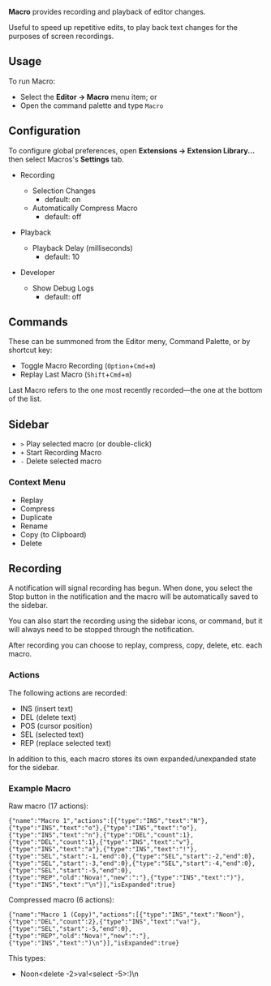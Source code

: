 **Macro** provides recording and playback of editor changes.

Useful to speed up repetitive edits, to play back text changes for the purposes of screen recordings.

## Usage

To run Macro:

- Select the **Editor → Macro** menu item; or
- Open the command palette and type `Macro`


## Configuration

To configure global preferences, open **Extensions → Extension Library...** then select Macros's **Settings** tab.

- Recording
  - Selection Changes
    - default: on
  - Automatically Compress Macro
    - default: off

- Playback
  - Playback Delay (milliseconds)
    - default: 10

- Developer
  - Show Debug Logs
    - default: off

## Commands

These can be summoned from the Editor meny, Command Palette, or by shortcut key:

- Toggle Macro Recording (`Option`+`Cmd`+`m`)
- Replay Last Macro (`Shift`+`Cmd`+`m`)

Last Macro refers to the one most recently recorded—the one at the bottom of the list.


## Sidebar

- `>` Play selected macro (or double-click)
- `+` Start Recording Macro
- `-` Delete selected macro

### Context Menu

- Replay
- Compress
- Duplicate
- Rename
- Copy (to Clipboard)
- Delete


## Recording

A notification will signal recording has begun. When done, you select the Stop button in the notification and the macro will be automatically saved to the sidebar.

You can also start the recording using the sidebar icons, or command, but it will always need to be stopped through the notification.

After recording you can choose to replay, compress, copy, delete, etc. each macro.

### Actions

The following actions are recorded:

- INS (insert text)
- DEL (delete text)
- POS (cursor position)
- SEL (selected text)
- REP (replace selected text)

In addition to this, each macro stores its own expanded/unexpanded state for the sidebar.

### Example Macro

Raw macro (17 actions):
```
{"name":"Macro 1","actions":[{"type":"INS","text":"N"},{"type":"INS","text":"o"},{"type":"INS","text":"o"},{"type":"INS","text":"n"},{"type":"DEL","count":1},{"type":"DEL","count":1},{"type":"INS","text":"v"},{"type":"INS","text":"a"},{"type":"INS","text":"!"},{"type":"SEL","start":-1,"end":0},{"type":"SEL","start":-2,"end":0},{"type":"SEL","start":-3,"end":0},{"type":"SEL","start":-4,"end":0},{"type":"SEL","start":-5,"end":0},{"type":"REP","old":"Nova!","new":":"},{"type":"INS","text":")"},{"type":"INS","text":"\n"}],"isExpanded":true}
```
Compressed macro (6 actions):
```
{"name":"Macro 1 (Copy)","actions":[{"type":"INS","text":"Noon"},{"type":"DEL","count":2},{"type":"INS","text":"va!"},{"type":"SEL","start":-5,"end":0},{"type":"REP","old":"Nova!","new":":"},{"type":"INS","text":")\n"}],"isExpanded":true}
```

This types:

- Noon<delete -2>va!<select -5>:)\\n

